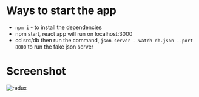# Ways to start the app
- `npm i` - to install the dependencies
- npm start, react app will run on localhost:3000
- cd src/db then run the command, `json-server --watch db.json --port 8000` to run the fake json server

# Screenshot

![redux](https://user-images.githubusercontent.com/72984307/192234203-a8dedf31-9dba-452c-aa5a-c7582458f5fb.png)
